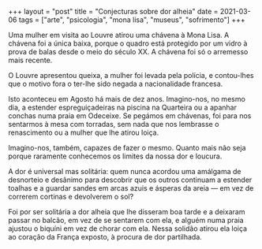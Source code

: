 +++
layout = "post"
title = "Conjecturas sobre dor alheia"
date = 2021-03-06
tags = ["arte", "psicologia", "mona lisa", "museus", "sofrimento"]
+++

Uma mulher em visita ao Louvre atirou uma chávena à Mona Lisa. A chávena foi a única baixa, porque o quadro está protegido por um vidro à prova de balas desde o meio do século XX. A chávena foi só o arremesso mais recente.

O Louvre apresentou queixa, a mulher foi levada pela polícia, e contou-lhes que o motivo fora o ter-lhe sido negada a nacionalidade francesa.

Isto aconteceu em Agosto há mais de dez anos. Imagino-nos, no mesmo dia, a estender espreguiçadeiras na piscina na Quarteira ou a apanhar conchas numa praia em Odeceixe. Se pegámos em chávenas, foi para nos sentarmos à mesa com torradas, sem nada que nos lembrasse o renascimento ou a mulher que lhe atirou loiça.

Imagino-nos, também, capazes de fazer o mesmo. Quanto mais não seja porque raramente conhecemos os limites da nossa dor e loucura.

A dor é universal mas solitária: quem nunca acordou uma amálgama de desnorteio e desânimo para descobrir que os outros continuam a estender toalhas e a guardar sandes em arcas azuis e ásperas da areia — em vez de correrem cortinas e devolverem o sol?

Foi por ser solitária a dor alheia que lhe disseram boa tarde e a deixaram passar no balcão, em vez de se sentarem com ela, e alguém numa praia ajustou o biquíni em vez de chorar com ela. Nessa solidão atirou ela loiça ao coração da França exposto, à procura de dor partilhada.
